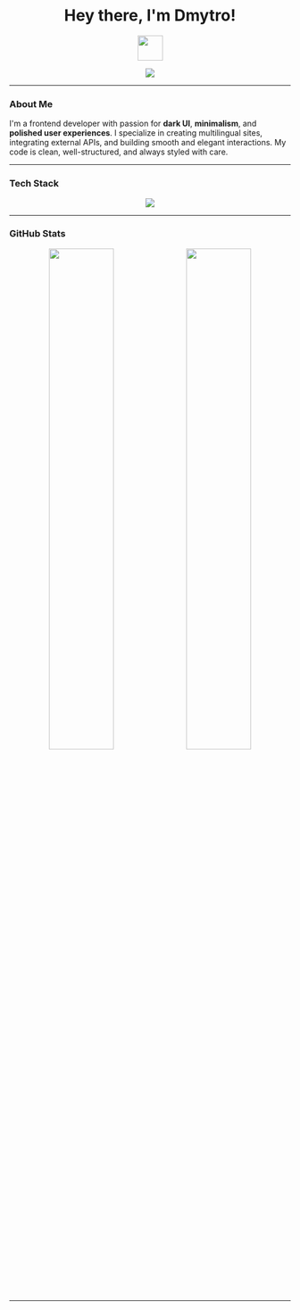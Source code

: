 <h1 align="center">Hey there, I'm Dmytro!</h1>

<p align="center">
  <img src="https://media.giphy.com/media/hvRJCLFzcasrR4ia7z/giphy.gif" width="45px" />
</p>

<p align="center">
  <img src="https://readme-typing-svg.demolab.com?font=Fira+Code&pause=1000&color=38BDF8&center=true&vCenter=true&width=440&lines=Frontend+Developer+who+loves+Dark+UIs;React+%2F+Next.js+%2F+TypeScript;Clean+Code+%2B+Smooth+Animations" />
</p>

---

### About Me

I'm a frontend developer with passion for **dark UI**, **minimalism**, and **polished user experiences**. I specialize in creating multilingual sites, integrating external APIs, and building smooth and elegant interactions. My code is clean, well-structured, and always styled with care.

---

### Tech Stack

<p align="center">
  <img src="https://skillicons.dev/icons?i=react,nextjs,ts,js,scss,git,github,figma,vite" />
</p>

---

### GitHub Stats

<p align="center">
  <img src="https://github-readme-stats.vercel.app/api?username=DmytroVorobiov1212&show_icons=true&theme=tokyonight" width="48%" />
  <img src="https://github-readme-stats.vercel.app/api/top-langs/?username=DmytroVorobiov1212&layout=compact&theme=tokyonight" width="48%" />
</p>

---
<!--
**DmytroVorobiov1212/DmytroVorobiov1212** is a ✨ _special_ ✨ repository because its `README.md` (this file) appears on your GitHub profile.

Here are some ideas to get you started:

- 🔭 I’m currently working on ...
- 🌱 I’m currently learning ...
- 👯 I’m looking to collaborate on ...
- 🤔 I’m looking for help with ...
- 💬 Ask me about ...
- 📫 How to reach me: ...
- 😄 Pronouns: ...
- ⚡ Fun fact: ...
-->
